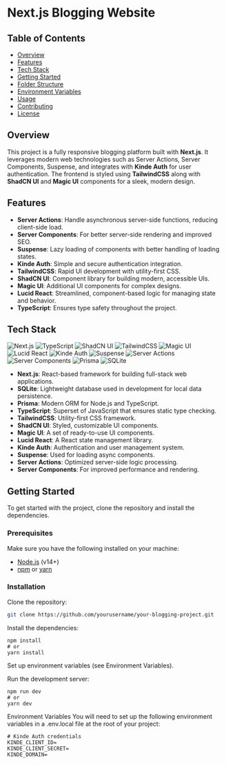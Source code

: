 # Next.js Blogging Website

## Table of Contents
- [Overview](#overview)
- [Features](#features)
- [Tech Stack](#tech-stack)
- [Getting Started](#getting-started)
- [Folder Structure](#folder-structure)
- [Environment Variables](#environment-variables)
- [Usage](#usage)
- [Contributing](#contributing)
- [License](#license)

## Overview

This project is a fully responsive blogging platform built with **Next.js**. It leverages modern web technologies such as Server Actions, Server Components, Suspense, and integrates with **Kinde Auth** for user authentication. The frontend is styled using **TailwindCSS** along with **ShadCN UI** and **Magic UI** components for a sleek, modern design.

## Features

- **Server Actions**: Handle asynchronous server-side functions, reducing client-side load.
- **Server Components**: For better server-side rendering and improved SEO.
- **Suspense**: Lazy loading of components with better handling of loading states.
- **Kinde Auth**: Simple and secure authentication integration.
- **TailwindCSS**: Rapid UI development with utility-first CSS.
- **ShadCN UI**: Component library for building modern, accessible UIs.
- **Magic UI**: Additional UI components for complex designs.
- **Lucid React**: Streamlined, component-based logic for managing state and behavior.
- **TypeScript**: Ensures type safety throughout the project.

## Tech Stack

![Next.js](https://img.shields.io/badge/Next.js-000000?style=flat&logo=nextdotjs&logoColor=white)
![TypeScript](https://img.shields.io/badge/TypeScript-007ACC?style=flat&logo=typescript&logoColor=white)
![ShadCN UI](https://img.shields.io/badge/ShadCN_UI-000000?style=flat&logo=shadcnui&logoColor=white)
![TailwindCSS](https://img.shields.io/badge/TailwindCSS-06B6D4?style=flat&logo=tailwindcss&logoColor=white)
![Magic UI](https://img.shields.io/badge/Magic_UI-FF3E00?style=flat&logo=magicui&logoColor=white)
![Lucid React](https://img.shields.io/badge/Lucid_React-61DAFB?style=flat&logo=react&logoColor=white)
![Kinde Auth](https://img.shields.io/badge/Kinde_Auth-7F4EC1?style=flat&logo=kindeauth&logoColor=white)
![Suspense](https://img.shields.io/badge/Suspense-F7DF1E?style=flat&logo=javascript&logoColor=white)
![Server Actions](https://img.shields.io/badge/Server_Actions-333333?style=flat&logo=nextdotjs&logoColor=white)
![Server Components](https://img.shields.io/badge/Server_Components-333333?style=flat&logo=nextdotjs&logoColor=white)
![Prisma](https://img.shields.io/badge/Prisma-2D3748?style=flat&logo=prisma&logoColor=white)
![SQLite](https://img.shields.io/badge/SQLite-003B57?style=flat&logo=sqlite&logoColor=white)
- **Next.js**: React-based framework for building full-stack web applications.
- **SQLite**: Lightweight database used in development for local data persistence.
- **Prisma**: Modern ORM for Node.js and TypeScript.
- **TypeScript**: Superset of JavaScript that ensures static type checking.
- **TailwindCSS**: Utility-first CSS framework.
- **ShadCN UI**: Styled, customizable UI components.
- **Magic UI**: A set of ready-to-use UI components.
- **Lucid React**: A React state management library.
- **Kinde Auth**: Authentication and user management system.
- **Suspense**: Used for loading async components.
- **Server Actions**: Optimized server-side logic processing.
- **Server Components**: For improved performance and rendering.

## Getting Started

To get started with the project, clone the repository and install the dependencies.

### Prerequisites

Make sure you have the following installed on your machine:

- [Node.js](https://nodejs.org/) (v14+)
- [npm](https://www.npmjs.com/) or [yarn](https://yarnpkg.com/)

### Installation

Clone the repository:
   ```bash
   git clone https://github.com/yourusername/your-blogging-project.git
```

Install the dependencies:
```
npm install
# or
yarn install
```
Set up environment variables (see Environment Variables).

Run the development server:
```
npm run dev
# or
yarn dev
```
Environment Variables
You will need to set up the following environment variables in a .env.local file at the root of your project:
```
# Kinde Auth credentials
KINDE_CLIENT_ID=
KINDE_CLIENT_SECRET=
KINDE_DOMAIN=
```
